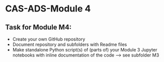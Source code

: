 # CAS-ADS-Module 4

## Task for Module M4:
- Create your own GitHub repository
- Document repository and subfolders with Readme files
- Make standalone Python script(s) of (parts of) your Module 3 Jupyter notebooks with inline documentation of the code --> see subfolder M3

